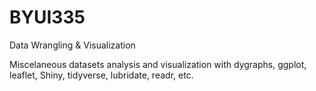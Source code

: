 # BYUI335
Data Wrangling &amp; Visualization

Miscelaneous datasets analysis and visualization with dygraphs, ggplot, leaflet, Shiny, tidyverse, lubridate, readr, etc.
